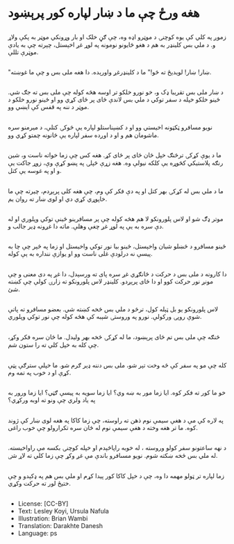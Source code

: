 # هغه ورځ چې ما د ښار لپاره کور پرېښود

##
زموږ په کلي کې یوه کوچنۍ د موټرو اډه وه، چې ګڼ خلک او بار وړونکي موټر به پکې ولاړ و. د ملي بس کلینډر به هم د هغو ځایونو نومونه په لوړ غږ اخېستل، چېرته چې به یادې موټرې تللې.

##
"ښار! ښار! لویدیځ ته ځو!" ما د کلینډرغږ واورېده. دا هغه ملی بس و چې ما غوښته.

##
د ښار ملی بس تقریبا ډک و، خو نورو خلکو تر اوسه هڅه کوله چې ملی بس ته جګ شي. ځينو خلکو خپله د سفر توکي د ملي بس لاندې ځای پر ځای کړي وو او ځینو نورو خلکو د موټر د ننه په قفس کې ايښي وو.

##
نویو مسافرو ټکټونه اخیستي وو او د کښېناستلو لپاره یې څوکۍ کتلې، د میرمنو سره ماشومان هم و او د اوږده سفر لپاره یې ځانونه چمتو کړي وو.

##
ما د یوې کړکۍ ترڅنګ خپل ځان ځای پر ځای کړ. هغه کس چې زما خواته ناست و، شین رنګه پلاستیکي کڅوړه یې کلکه نیولې وه. هغه زړې څپلۍ په پښو کړې وې، زوړ جاکت یې و او په غوسه یې کتل.

##
ما د ملي بس له کړکۍ بهر کتل او په دې فکر کې وم، چې هغه کلی پرېږدم، چیرته چې ما خاپوړي کړي دي او لوی ښار ته روان یم.

##
موتر ډګ شو او لاس پلورونکو لا هم هڅه کوله چې پر مسافرینو ځينې توکي وپلوري او له دې سره به يې په لوړ غږ چغې وهلې. ماته دا غږونه ډير جالب و.

##
ځينو مسافرو د څښلو شیان واخېستل، ځينو بیا نور توکي واخیستل او زما په څېر چې چا به پیسې نه درلودې غلى ناست وو او یوازې ننداره به ېې کوله.

##
دا کارونه د ملی بس د حرکت د ځانګړي غږ سره پای ته ورسېدل، دا غږ په دی معنی و چې مونږ نور حرکت کوو او دا ځای پرېږدو. کلینډر لاس پلورونکو ته زارۍ کولې چې کښته شئ.

##
لاس پلورونکو یو بل ټېله کول، ترڅو د ملي بس څخه کښته شي. بعضو مسافرو ته پاتې شوې روپۍ ورکولې. نورو په وروستۍ شېبه کې هڅه کوله چې نور توکي وپلوري.

##
څنګه چې ملی بس تم ځای پرېښود، ما له کړکۍ څخه بهر ولیدل. ما ځان سره فکر وکړ، چې کله به خپل کلي ته را ستون شم.

##
کله چې مو په سفر کې څه وخت تېر شو، ملی بس دننه ډېر ګرم شو. ما خپلې سترګې پټې کړې او د خوب په تمه وم.

##
خو ما کور ته فکر کوه. ایا زما مور به ښه وي؟ ایا زما سویه به پیسې ګټي؟ ایا زما ورور به په یاد ولري چې ونو ته اوبه ورکړي؟

##
په لاره کې مې د هغې سیمې نوم ذهن ته راوسته، چې زما کاکا په هغه لوی ښار کې ژوند کوه. ما تر هغه وخته د هغې سیمې نوم له ځان سره تکرارولو چې خوب راغی.

##
د نهه ساعتونو سفر کولو وروسته ، له خوبه راپاڅېدم او خپله کوچنۍ بکسه مې راواخیسته. له ملي بس څخه ښکته شوم. نويو مسىافرو باندې مې غږ وکړ چې زما کلي ته لاړ شٸ.

##
زما لپاره تر ټولو مهمه دا وه، چې د خپل کاکا کور پیدا کړم او ملي بس هم په ډکېدو و چې ختیځ لور ته حرکت وکړي.

##
* License: [CC-BY]
* Text: Lesley Koyi, Ursula Nafula
* Illustration: Brian Wambi
* Translation: Darakhte Danesh
* Language: ps
